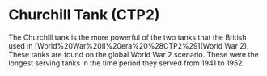 # Churchill Tank (CTP2)

The Churchill tank is the more powerful of the two tanks that the British used in [World%20War%20II%20era%20%28CTP2%29](World War 2). These tanks are found on the global World War 2 scenario. These were the longest serving tanks in the time period they served from 1941 to 1952.